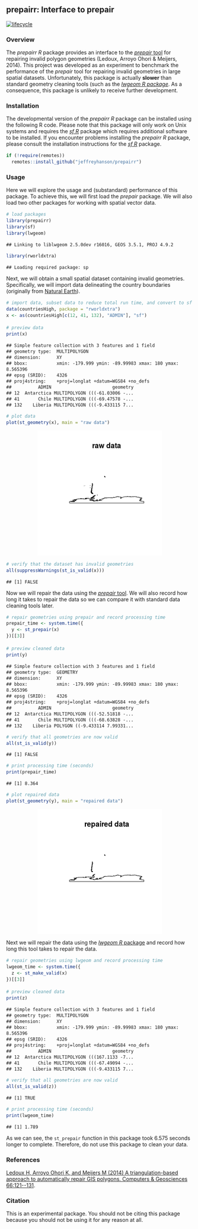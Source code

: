
<!--- README.md is generated from README.Rmd. Please edit that file -->
prepairr: Interface to prepair
------------------------------

[![lifecycle](https://img.shields.io/badge/Lifecycle-experimental-orange.svg)](https://www.tidyverse.org/lifecycle/#experimental)

### Overview

The *prepairr R* package provides an interface to the [*prepair* tool](https://github.com/tudelft3d/prepair) for repairing invalid polygon geometries (Ledoux, Arroyo Ohori & Meijers, 2014). This project was developed as an experiment to benchmark the performance of the *prepair* tool for repairing invalid geometries in large spatial datasets. Unfortunately, this package is actually **slower** than standard geometry cleaning tools (such as the [*lwgeom R package*](%5B_lwgeom%20R_%20package%5D(https://CRAN.R-project.org/package=lwgeom)). As a consequence, this package is unlikely to receive further development.

### Installation

The developmental version of the *prepairr R* package can be installed using the following R code. Please note that this package will only work on Unix systems and requires the [*sf R*](https://github.com/r-spatial/sf) package which requires additional software to be installed. If you encounter problems installing the *prepairr R* package, please consult the installation instructions for the [*sf R*](https://github.com/r-spatial/sf) package.

``` r
if (!require(remotes))
  remotes::install_github("jeffreyhanson/prepairr")
```

### Usage

Here we will explore the usage and (substandard) performance of this package. To achieve this, we will first load the *prepair* package. We will also load two other packages for working with spatial vector data.

``` r
# load packages
library(prepairr)
library(sf)
library(lwgeom)
```

    ## Linking to liblwgeom 2.5.0dev r16016, GEOS 3.5.1, PROJ 4.9.2

``` r
library(rworldxtra)
```

    ## Loading required package: sp

Next, we will obtain a small spatial dataset containing invalid geometries. Specifically, we will import data delineating the country boundaries (originally from [Natural Earth](https://www.naturalearthdata.com/)).

``` r
# import data, subset data to reduce total run time, and convert to sf format
data(countriesHigh, package = "rworldxtra")
x <- as(countriesHigh[c(12, 41, 132), "ADMIN"], "sf")

# preview data
print(x)
```

    ## Simple feature collection with 3 features and 1 field
    ## geometry type:  MULTIPOLYGON
    ## dimension:      XY
    ## bbox:           xmin: -179.999 ymin: -89.99983 xmax: 180 ymax: 8.565396
    ## epsg (SRID):    4326
    ## proj4string:    +proj=longlat +datum=WGS84 +no_defs
    ##          ADMIN                       geometry
    ## 12  Antarctica MULTIPOLYGON (((-61.03006 -...
    ## 41       Chile MULTIPOLYGON (((-69.47578 -...
    ## 132    Liberia MULTIPOLYGON (((-9.433115 7...

``` r
# plot data
plot(st_geometry(x), main = "raw data")
```

<img src="man/figures/README-raw_data-1.png" style="display: block; margin: auto;" />

``` r
# verify that the dataset has invalid geometries
all(suppressWarnings(st_is_valid(x)))
```

    ## [1] FALSE

Now we will repair the data using the [*prepair* tool](https://github.com/tudelft3d/prepair). We will also record how long it takes to repair the data so we can compare it with standard data cleaning tools later.

``` r
# repair geometries using prepair and record processing time
prepair_time <- system.time({
  y <- st_prepair(x)
})[[3]]

# preview cleaned data
print(y)
```

    ## Simple feature collection with 3 features and 1 field
    ## geometry type:  GEOMETRY
    ## dimension:      XY
    ## bbox:           xmin: -179.999 ymin: -89.99983 xmax: 180 ymax: 8.565396
    ## epsg (SRID):    4326
    ## proj4string:    +proj=longlat +datum=WGS84 +no_defs
    ##          ADMIN                       geometry
    ## 12  Antarctica MULTIPOLYGON (((-52.51818 -...
    ## 41       Chile MULTIPOLYGON (((-68.63828 -...
    ## 132    Liberia POLYGON ((-9.433114 7.99331...

``` r
# verify that all geometries are now valid
all(st_is_valid(y))
```

    ## [1] FALSE

``` r
# print processing time (seconds)
print(prepair_time)
```

    ## [1] 8.364

``` r
# plot repaired data
plot(st_geometry(y), main = "repaired data")
```

<img src="man/figures/README-cleaned_data-1.png" style="display: block; margin: auto;" />

Next we will repair the data using the [*lwgeom R* package](https://CRAN.R-project.org/package=lwgeom) and record how long this tool takes to repair the data.

``` r
# repair geometries using lwgeom and record processing time
lwgeom_time <- system.time({
  z <- st_make_valid(x)
})[[3]]

# preview cleaned data
print(z)
```

    ## Simple feature collection with 3 features and 1 field
    ## geometry type:  MULTIPOLYGON
    ## dimension:      XY
    ## bbox:           xmin: -179.999 ymin: -89.99983 xmax: 180 ymax: 8.565396
    ## epsg (SRID):    4326
    ## proj4string:    +proj=longlat +datum=WGS84 +no_defs
    ##          ADMIN                       geometry
    ## 12  Antarctica MULTIPOLYGON (((167.1133 -7...
    ## 41       Chile MULTIPOLYGON (((-67.49094 -...
    ## 132    Liberia MULTIPOLYGON (((-9.433115 7...

``` r
# verify that all geometries are now valid
all(st_is_valid(z))
```

    ## [1] TRUE

``` r
# print processing time (seconds)
print(lwgeom_time)
```

    ## [1] 1.789

As we can see, the `st_prepair` function in this package took 6.575 seconds longer to complete. Therefore, do not use this package to clean your data.

### References

[Ledoux H, Arroyo Ohori K, and Meijers M (2014) A triangulation-based approach to automatically repair GIS polygons. Computers & Geosciences 66:121--131](https://doi.org/10.1016/j.cageo.2014.01.009).

### Citation

This is an experimental package. You should not be citing this package because you should not be using it for any reason at all.

